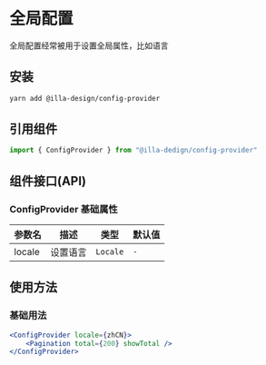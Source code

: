 # 全局配置

全局配置经常被用于设置全局属性，比如语言

## 安装

```bash
yarn add @illa-design/config-provider
```

## 引用组件

```jsx
import { ConfigProvider } from "@illa-dedign/config-provider"
```

## 组件接口(API)

### ConfigProvider 基础属性

| 参数名 | 描述     | 类型     | 默认值 |
| ------ | -------- | -------- | ------ |
| locale | 设置语言 | `Locale` | `-`    |

## 使用方法

### 基础用法

```jsx
<ConfigProvider locale={zhCN}>
	<Pagination total={200} showTotal />
</ConfigProvider>
```

